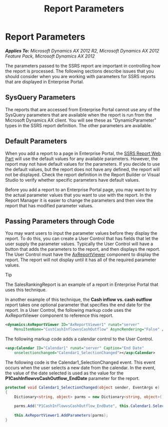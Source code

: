 ﻿---
title: Report Parameters
TOCTitle: Report Parameters
ms:assetid: a80f9628-d3e7-4978-9560-e0bcca2dcef9
ms:mtpsurl: https://msdn.microsoft.com/en-us/library/Hh330284(v=AX.60)
ms:contentKeyID: 36806098
ms.date: 11/07/2012
mtps_version: v=AX.60
dev_langs:
- xml
- csharp
---

# Report Parameters 


_**Applies To:** Microsoft Dynamics AX 2012 R2, Microsoft Dynamics AX 2012 Feature Pack, Microsoft Dynamics AX 2012_

The parameters passed to the SSRS report are important in controlling how the report is processed. The following sections describe issues that you should consider when you are working with parameters for SSRS reports that are displayed in Enterprise Portal.

## SysQuery Parameters

The reports that are accessed from Enterprise Portal cannot use any of the SysQuery parameters that are available when the report is run from the Microsoft Dynamics AX client. You will see these as "DynamicParameter" types in the SSRS report definition. The other parameters are available.

## Default Parameters

When you add a report to a page in Enterprise Portal, the [SSRS Report Web Part](ssrs-report-web-part.md) will use the default values for any available parameters. However, the report may not have default values for the parameters. If you decide to use the default values, but the report does not have any defined, the report will not be displayed. Check the report definition in the Report Builder or Visual Studio to verify whether specific parameters have default values.

Before you add a report to an Enterprise Portal page, you may want to try the actual parameter values that you want to use with the report. In the Report Manager it is easier to change the parameters and then view the report that has modified parameter values.

## Passing Parameters through Code

You may want users to input the parameter values before they display the report. To do this, you can create a User Control that has fields that let the user supply the parameter values. Typically the User Control will have a button that adds the parameters to the report, and then displays the report. The User Control must have the [AxReportViewer](axreportviewer.md) component to display the report. The report will not display until it has all of the required parameter values.


> [!TIP]
> <P>The SalesRankingReport is an example of a report in Enterprise Portal that uses this technique.</P>



In another example of this technique, the **Cash inflow vs. cash outflow** report takes one optional parameter that specifies the end date for the report. In a User Control, the following markup code uses the AxReportViewer component to reference this report.

``` xml
<dynamics:AxReportViewer ID="AxReportViewer1" runat="server" 
    MenuItemName="CustCashInflowvsCashOutflow" AsyncRendering="False" />
```

The following markup code adds a calendar control to the User Control.

``` xml
<asp:Calendar ID="Calendar1" runat="server" Caption="End Date" 
    onselectionchanged="Calendar1_SelectionChanged"></asp:Calendar>
```

The following code is the Calendar1\_SelectionChanged event. This event occurs when the user selects a new date from the calendar. In the event, the value of the date selected is used as the value for the **P1CashInflowvsCashOutflow\_EndDate** parameter for the report.

``` csharp
protected void Calendar1_SelectionChanged(object sender, EventArgs e)
{
    Dictionary<string, object> parms = new Dictionary<string, object>();
 
    parms.Add("P1CashInflowvsCashOutflow_EndDate", this.Calendar1.SelectedDate.ToShortDateString());
 
    this.AxReportViewer1.AddParameters(parms);
}
```

